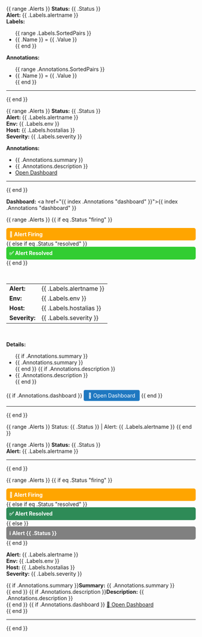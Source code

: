 {{ range .Alerts }}
<b>Status:</b> {{ .Status }}<br>
<b>Alert:</b> {{ .Labels.alertname }}<br>
<b>Labels:</b><br>
<ul>
  {{ range .Labels.SortedPairs }}
    <li>{{ .Name }} = {{ .Value }}</li>
  {{ end }}
</ul>
<b>Annotations:</b><br>
<ul>
  {{ range .Annotations.SortedPairs }}
    <li>{{ .Name }} = {{ .Value }}</li>
  {{ end }}
</ul>
<hr>
{{ end }}




{{ range .Alerts }}
<b>Status:</b> {{ .Status }}<br>
<b>Alert:</b> {{ .Labels.alertname }}<br>
<b>Env:</b> {{ .Labels.env }}<br>
<b>Host:</b> {{ .Labels.hostalias }}<br>
<b>Severity:</b> {{ .Labels.severity }}<br>

<b>Annotations:</b><br>
- {{ .Annotations.summary }}<br>
- {{ .Annotations.description }}<br>
- <a href="{{ .Annotations.dashboard }}">Open Dashboard</a><br>
<hr>
{{ end }}


<b>Dashboard:</b> <a href="{{ index .Annotations "dashboard" }}">{{ index .Annotations "dashboard" }}</a><br>












{{ range .Alerts }}
  {{ if eq .Status "firing" }}
    <div style="background-color:#FFA500; color:white; padding:8px; font-weight:bold; border-radius:5px;">
      🚨 Alert Firing
    </div>
  {{ else if eq .Status "resolved" }}
    <div style="background-color:#32CD32; color:white; padding:8px; font-weight:bold; border-radius:5px;">
      ✅ Alert Resolved
    </div>
  {{ end }}

  <br>

  <table style="border-collapse:collapse;">
    <tr><td><b>Alert:</b></td><td>{{ .Labels.alertname }}</td></tr>
    <tr><td><b>Env:</b></td><td>{{ .Labels.env }}</td></tr>
    <tr><td><b>Host:</b></td><td>{{ .Labels.hostalias }}</td></tr>
    <tr><td><b>Severity:</b></td><td>{{ .Labels.severity }}</td></tr>
  </table>

  <br>

  <b>Details:</b>
  <ul>
    {{ if .Annotations.summary }}<li>{{ .Annotations.summary }}</li>{{ end }}
    {{ if .Annotations.description }}<li>{{ .Annotations.description }}</li>{{ end }}
  </ul>

  {{ if .Annotations.dashboard }}
    <a href="{{ .Annotations.dashboard }}" style="display:inline-block; padding:6px 12px; background:#1f78c1; color:white; text-decoration:none; border-radius:4px;">
      🔎 Open Dashboard
    </a>
  {{ end }}

  <hr>
{{ end }}








{{ range .Alerts }}
Status: {{ .Status }} | Alert: {{ .Labels.alertname }}
{{ end }}






{{ range .Alerts }}
<b>Status:</b> {{ .Status }}<br>
<b>Alert:</b> {{ .Labels.alertname }}<br>
<hr>
{{ end }}










{{ range .Alerts }}
{{ if eq .Status "firing" }}
<div style="background:#FFA500;color:#fff;padding:8px;font-weight:bold;border-radius:5px;">
  🚨 Alert Firing
</div>
{{ else if eq .Status "resolved" }}
<div style="background:#2E8B57;color:#fff;padding:8px;font-weight:bold;border-radius:5px;">
  ✅ Alert Resolved
</div>
{{ else }}
<div style="background:#808080;color:#fff;padding:8px;font-weight:bold;border-radius:5px;">
  ℹ️ Alert {{ .Status }}
</div>
{{ end }}

<b>Alert:</b> {{ .Labels.alertname }}<br>
<b>Env:</b> {{ .Labels.env }}<br>
<b>Host:</b> {{ .Labels.hostalias }}<br>
<b>Severity:</b> {{ .Labels.severity }}<br>

{{ if .Annotations.summary }}<b>Summary:</b> {{ .Annotations.summary }}<br>{{ end }}
{{ if .Annotations.description }}<b>Description:</b> {{ .Annotations.description }}<br>{{ end }}
{{ if .Annotations.dashboard }}
<a href="{{ .Annotations.dashboard }}">🔎 Open Dashboard</a><br>
{{ end }}

<hr>
{{ end }}

























